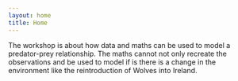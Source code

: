 ```yaml
---
layout: home
title: Home
---
```


The workshop is about how data and
maths can be used to model a
predator-prey relationship. The maths
cannot not only recreate the observations
and be used to model if is there is a change
in the environment like the reintroduction of
Wolves into Ireland.
